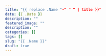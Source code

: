 ```yaml
---
title: "{{ replace .Name "-" " " | title }}"
date: {{ .Date }}
description: ""
featured_image: ""
description: ""
categories: []
tags: []
slug: "{{ .Name }}"
draft: true
---
```


